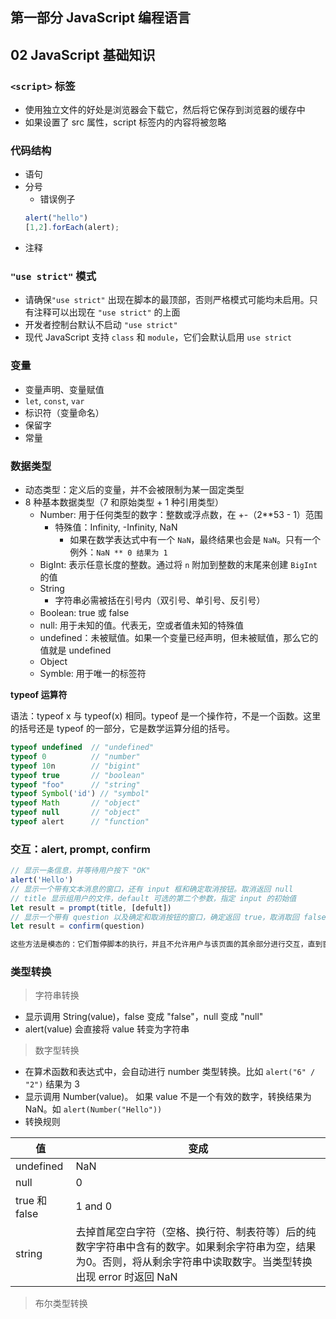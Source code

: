 ## 第一部分 JavaScript 编程语言

## 02 JavaScript 基础知识

### `<script>` 标签

- 使用独立文件的好处是浏览器会下载它，然后将它保存到浏览器的缓存中
- 如果设置了 src 属性，script 标签内的内容将被忽略

### 代码结构

- 语句
- 分号
  - 错误例子
  ```js
  alert("hello")
  [1,2].forEach(alert);
  ```
- 注释

### `"use strict"` 模式

- 请确保`"use strict"` 出现在脚本的最顶部，否则严格模式可能均未启用。只有注释可以出现在 `"use strict"` 的上面
- 开发者控制台默认不启动 `"use strict"`
- 现代 JavaScript 支持 `class` 和 `module`，它们会默认启用 `use strict`

### 变量

- 变量声明、变量赋值
- `let`, `const`, `var`
- 标识符（变量命名）
- 保留字
- 常量

### 数据类型

- 动态类型：定义后的变量，并不会被限制为某一固定类型
- 8 种基本数据类型（7 和原始类型 + 1 种引用类型）
  - Number: 用于任何类型的数字：整数或浮点数，在 +-（2**53 - 1）范围
    - 特殊值：Infinity, -Infinity, NaN
      - 如果在数学表达式中有一个 `NaN`，最终结果也会是 `NaN`。只有一个例外：`NaN ** 0 结果为 1`
  - BigInt: 表示任意长度的整数。通过将 `n` 附加到整数的末尾来创建 `BigInt` 的值
  - String
    - 字符串必需被括在引号内（双引号、单引号、反引号）
  - Boolean: true 或 false
  - null: 用于未知的值。代表无，空或者值未知的特殊值
  - undefined：未被赋值。如果一个变量已经声明，但未被赋值，那么它的值就是 undefined
  - Object
  - Symble: 用于唯一的标签符

**typeof 运算符**

语法：typeof x 与 typeof(x) 相同。typeof 是一个操作符，不是一个函数。这里的括号还是 typeof 的一部分，它是数学运算分组的括号。

```js
typeof undefined  // "undefined"
typeof 0          // "number"
typeof 10n        // "bigint"
typeof true       // "boolean"
typeof "foo"      // "string"
typeof Symbol('id') // "symbol"
typeof Math       // "object"
typeof null       // "object"
typeof alert      // "function"
```

### 交互：alert, prompt, confirm

```js
// 显示一条信息，并等待用户按下 "OK"
alert('Hello')
// 显示一个带有文本消息的窗口，还有 input 框和确定取消按钮。取消返回 null
// title 显示组用户的文件，default 可选的第二个参数，指定 input 的初始值
let result = prompt(title, [defult])
// 显示一个带有 question 以及确定和取消按钮的窗口，确定返回 true，取消取回 false
let result = confirm(question)

这些方法是模态的：它们暂停脚本的执行，并且不允许用户与该页面的其余部分进行交互，直到窗口被解除。

```

### 类型转换

> 字符串转换

- 显示调用 String(value)，false 变成 "false"，null 变成 "null"
- alert(value) 会直接将 value 转变为字符串

> 数字型转换

- 在算术函数和表达式中，会自动进行 number 类型转换。比如 `alert("6" / "2")` 结果为 3
- 显示调用 Number(value)。 如果 value 不是一个有效的数字，转换结果为 NaN。如 `alert(Number("Hello"))`
- 转换规则

| 值   | 变成    |
|--------------- | --------------- |
| undefined   | NaN   |
| null   | 0   |
| true 和 false   | 1 and 0   |
| string   | 去掉首尾空白字符（空格、换行符、制表符等）后的纯数字字符串中含有的数字。如果剩余字符串为空，结果为0。否则，将从剩余字符串中读取数字。当类型转换出现 error 时返回 NaN   |

> 布尔类型转换








